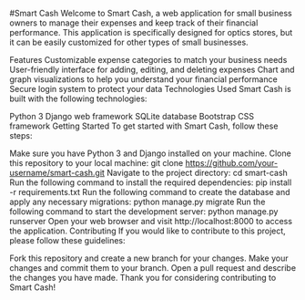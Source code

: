 #Smart Cash
Welcome to Smart Cash, a web application for small business owners to manage their expenses and keep track of their financial performance. This application is specifically designed for optics stores, but it can be easily customized for other types of small businesses.

Features
Customizable expense categories to match your business needs
User-friendly interface for adding, editing, and deleting expenses
Chart and graph visualizations to help you understand your financial performance
Secure login system to protect your data
Technologies Used
Smart Cash is built with the following technologies:

Python 3
Django web framework
SQLite database
Bootstrap CSS framework
Getting Started
To get started with Smart Cash, follow these steps:

Make sure you have Python 3 and Django installed on your machine.
Clone this repository to your local machine: git clone https://github.com/your-username/smart-cash.git
Navigate to the project directory: cd smart-cash
Run the following command to install the required dependencies: pip install -r requirements.txt
Run the following command to create the database and apply any necessary migrations: python manage.py migrate
Run the following command to start the development server: python manage.py runserver
Open your web browser and visit http://localhost:8000 to access the application.
Contributing
If you would like to contribute to this project, please follow these guidelines:

Fork this repository and create a new branch for your changes.
Make your changes and commit them to your branch.
Open a pull request and describe the changes you have made.
Thank you for considering contributing to Smart Cash!